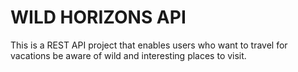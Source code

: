# WILD HORIZONS API
This is a REST API project that enables users who want to travel for vacations be aware of wild and interesting places to visit.